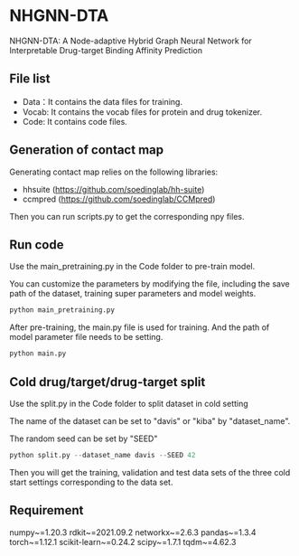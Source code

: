 #  NHGNN-DTA
NHGNN-DTA: A Node-adaptive Hybrid Graph Neural Network for Interpretable Drug-target Binding Affinity Prediction



## File list

- Data：It contains the data files for training.
- Vocab: It contains the vocab files for protein and drug tokenizer.
- Code: It contains code files.

## Generation of contact map

Generating contact map relies on the following libraries:
- hhsuite (https://github.com/soedinglab/hh-suite)
- ccmpred (https://github.com/soedinglab/CCMpred)

Then you can run scripts.py to get the corresponding npy files.
## Run code

Use the main_pretraining.py in the Code folder to pre-train model. 

You can customize the parameters by modifying the file, including the save path of the dataset, training super parameters and model weights.

```python
python main_pretraining.py
```

After pre-training, the main.py file is used for training. And the path of model parameter file needs to be setting.

```python
python main.py
```

## Cold drug/target/drug-target split
Use the split.py in the Code folder to split dataset in cold setting

The name of the dataset can be set to "davis" or "kiba" by "dataset_name".

The random seed can be set by "SEED"
```python
python split.py --dataset_name davis --SEED 42
```
Then you will get the training, validation and test data sets of the three cold start settings corresponding to the data set.


## Requirement

numpy~=1.20.3
rdkit~=2021.09.2
networkx~=2.6.3
pandas~=1.3.4
torch~=1.12.1
scikit-learn~=0.24.2
scipy~=1.7.1
tqdm~=4.62.3
